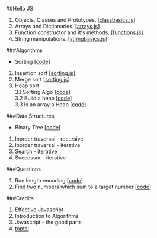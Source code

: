 ##Hello JS  

1. Objects, Classes and Prototypes. [[classbasics.js](js/classbasics.js)]
2. Arrays and Dictionaries. [[arrays.js](js/arrays.js)]
3. Function constructor and it's methods. [[functions.js](js/functions.js)]
4. String manipulations. [[stringbasics.js](js/stringbasics.js)]

###Algorithms

- Sorting [[code](js/algo/sorting.js)]
 1. Insertion sort [[sorting.js](js/algo/sorting.js#L7)]
 2. Merge sort [[sorting.js](js/algo/sorting.js#L26)]
 3. Heap sort  
 3.1 Sorting Algo [[code](js/algo/sorting.js#L73)]  
 3.2 Build a heap [[code](js/algo/sorting.js#L88)]  
 3.3 Is an array a Heap [[code](js/algo/sorting.js#L126)]  

###Data Structures
- Binary Tree [[code](js/algo/tree.js)]
 1. Inorder traversal - recursive
 2. Inorder traversal - iterative
 3. Search - iterative
 4. Successor - iterative
  
###Questions
1. Run length encoding [[code](js/algo/questions.js#L7)]
2. Find two numbers which sum to a target number [[code](js/algo/questions.js#L33)]

###Credits
1. Effective Javascript
2. Introduction to Algorithms
3. Javascript - the good parts
4. [toptal](www.toptal.com)
